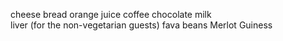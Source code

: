 cheese 
bread 
orange juice 
coffee 
chocolate
milk  
liver (for the non-vegetarian guests)
fava beans 
Merlot
Guiness
